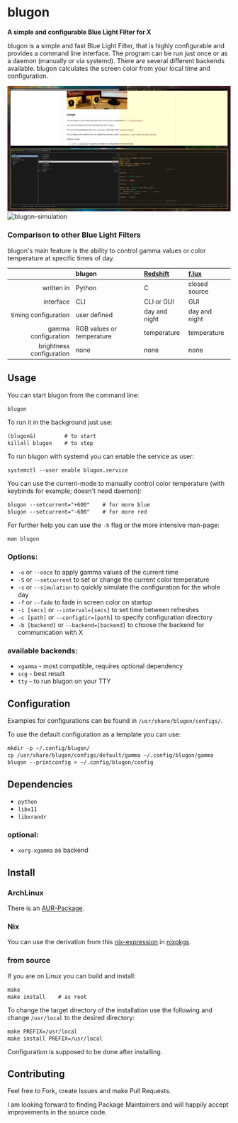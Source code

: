# blugon
**A simple and configurable Blue Light Filter for X**

blugon is a simple and fast Blue Light Filter, that is highly configurable and provides a command line interface.
The program can be run just once or as a daemon (manually or via systemd).
There are several different backends available.
blugon calculates the screen color from your local time and configuration.

![blugon-comparison](https://github.com/jumper149/data/blob/master/blugon/comp.png?raw=true)
![blugon-simulation](https://github.com/jumper149/data/blob/master/blugon/sim.gif?raw=true)

### Comparison to other Blue Light Filters

blugon's main feature is the ability to control gamma values or color temperature at specific times of day.

|                          | blugon                    | [Redshift](https://github.com/jonls/redshift) | [f.lux](https://justgetflux.com/) |
|-------------------------:|:--------------------------|:----------------------------------------------|:----------------------------------|
| written in               | Python                    | C                                             | closed source                     |
| interface                | CLI                       | CLI or GUI                                    | GUI                               |
| timing configuration     | user defined              | day and night                                 | day and night                     |
| gamma configuration      | RGB values or temperature | temperature                                   | temperature                       |
| brightness configuration | none                      | none                                          | none                              |

## Usage
You can start blugon from the command line:

    blugon

To run it in the background just use:

    (blugon&)         # to start
    killall blugon    # to stop

To run blugon with systemd you can enable the service as user:

    systemctl --user enable blugon.service

You can use the current-mode to manually control color temperature (with keybinds for example; doesn't need daemon):

    blugon --setcurrent="+600"    # for more blue
    blugon --setcurrent="-600"    # for more red

For further help you can use the `-h` flag or the more intensive man-page:

    man blugon

### Options:
- `-o` or `--once` to apply gamma values of the current time
- `-S` or `--setcurrent` to set or change the current color temperature
- `-s` or `--simulation` to quickly simulate the configuration for the whole day
- `-f` or `--fade` to fade in screen color on startup
- `-i [secs]` or `--interval=[secs]` to set time between refreshes
- `-c [path]` or `--configdir=[path]` to specify configuration directory
- `-b [backend]` or `--backend=[backend]` to choose the backend for communication with X

### available backends:
- `xgamma` - most compatible, requires optional dependency
- `scg` - best result
- `tty` - to run blugon on your TTY

## Configuration
Examples for configurations can be found in `/usr/share/blugon/configs/`.

To use the default configuration as a template you can use:

    mkdir -p ~/.config/blugon/
    cp /usr/share/blugon/configs/default/gamma ~/.config/blugon/gamma
    blugon --printconfig > ~/.config/blugon/config

## Dependencies
- `python`
- `libx11`
- `libxrandr`
### optional:
- `xorg-xgamma` as backend

## Install
### ArchLinux
There is an [AUR-Package](https://aur.archlinux.org/packages/blugon).

### Nix
You can use the derivation from this [nix-expression](https://github.com/NixOS/nixpkgs/blob/55f4feb618f3178b7a384eaa914be2bef621af3e/pkgs/applications/misc/blugon/default.nix) in [nixpkgs](https://github.com/NixOS/nixpkgs).

### from source
If you are on Linux you can build and install:

    make
    make install    # as root

To change the target directory of the installation use the following and change `/usr/local` to the desired directory:

    make PREFIX=/usr/local
    make install PREFIX=/usr/local

Configuration is supposed to be done after installing.

## Contributing
Feel free to Fork, create Issues and make Pull Requests.

I am looking forward to finding Package Maintainers and will happily accept improvements in the source code.
